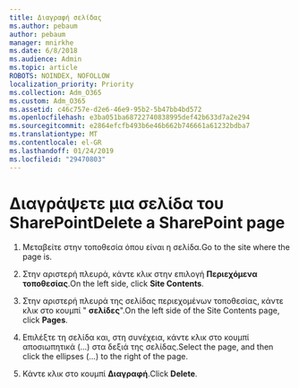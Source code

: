 ```yaml
---
title: Διαγραφή σελίδας
ms.author: pebaum
author: pebaum
manager: mnirkhe
ms.date: 6/8/2018
ms.audience: Admin
ms.topic: article
ROBOTS: NOINDEX, NOFOLLOW
localization_priority: Priority
ms.collection: Adm_O365
ms.custom: Adm_O365
ms.assetid: c46c757e-d2e6-46e9-95b2-5b47bb4bd572
ms.openlocfilehash: e3ba051ba68722740838995def42b633d7a2e294
ms.sourcegitcommit: e2864efcfb493b6e46b662b746661a61232bdba7
ms.translationtype: MT
ms.contentlocale: el-GR
ms.lasthandoff: 01/24/2019
ms.locfileid: "29470803"
---
```

# <a name="delete-a-sharepoint-page"></a><span data-ttu-id="bdf85-102">Διαγράψετε μια σελίδα του SharePoint</span><span class="sxs-lookup"><span data-stu-id="bdf85-102">Delete a SharePoint page</span></span>

1. <span data-ttu-id="bdf85-103">Μεταβείτε στην τοποθεσία όπου είναι η σελίδα.</span><span class="sxs-lookup"><span data-stu-id="bdf85-103">Go to the site where the page is.</span></span>
    
2. <span data-ttu-id="bdf85-104">Στην αριστερή πλευρά, κάντε κλικ στην επιλογή **Περιεχόμενα τοποθεσίας**.</span><span class="sxs-lookup"><span data-stu-id="bdf85-104">On the left side, click **Site Contents**.</span></span>
    
3. <span data-ttu-id="bdf85-105">Στην αριστερή πλευρά της σελίδας περιεχομένων τοποθεσίας, κάντε κλικ στο κουμπί " **σελίδες**".</span><span class="sxs-lookup"><span data-stu-id="bdf85-105">On the left side of the Site Contents page, click **Pages**.</span></span>
    
4. <span data-ttu-id="bdf85-106">Επιλέξτε τη σελίδα και, στη συνέχεια, κάντε κλικ στο κουμπί αποσιωπητικά (...) στα δεξιά της σελίδας.</span><span class="sxs-lookup"><span data-stu-id="bdf85-106">Select the page, and then click the ellipses (...) to the right of the page.</span></span>
    
5. <span data-ttu-id="bdf85-107">Κάντε κλικ στο κουμπί **Διαγραφή**.</span><span class="sxs-lookup"><span data-stu-id="bdf85-107">Click **Delete**.</span></span>
    

